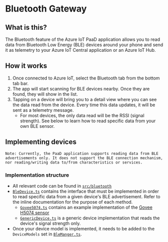 # Bluetooth Gateway

## What is this?

The Bluetooth feature of the Azure IoT PaaD application allows you to read data from Bluetooth Low Energy
(BLE) devices around your phone and send it as telemetry to your Azure IoT Central application or an Azure IoT Hub.

## How it works

1. Once connected to Azure IoT, select the Bluetooth tab from the bottom tab bar.
1. The app will start scanning for BLE devices nearby. Once they are found, they will show in the list.
1. Tapping on a device will bring you to a detail view where you can see the data read from the device.
Every time this data updates, it will be sent as a telemetry message.
    - For most devices, the only data read will be the RSSI (signal strength). See below to learn how to read specific data from your own BLE sensor.

## Implementing devices

    Note: Currently, the PaaD application supports reading data from BLE advertisements only. It does not support the BLE connection mechanism, nor reading/writing data to/from characteristics or services.

### Implementation structure

- All relevant code can be found in [`src/bluetooth`](../src/bluetooth/)
- [`BleDevice.ts`](../src/bluetooth/devices/BleDevice.ts) contains the interface that must be implemented in order to read specific data from a given device's BLE advertisement. Refer to the inline documentation for the purpose of each method.
  - [`Govee5074.ts`](../src/bluetooth/devices/Govee5074.ts) contains an example implementation of the [Govee H5074 sensor](https://www.amazon.com/Govee-Hygrometer-Thermometer-Bluetooth-Notification/dp/B09BHSLWBL)
  - [`GenericDevice.ts`](../src/bluetooth/devices/GenericDevice.ts) is a generic device implementation that reads the device's signal strength only.
- Once your device model is implemented, it needs to be added to the `DeviceModels` set in [`BleManger.ts`](../src/bluetooth/BleManager.ts).
